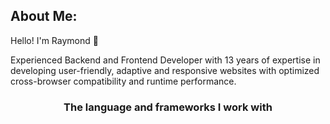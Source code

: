 ## About Me:

Hello! I'm Raymond 👋

Experienced Backend and Frontend Developer with 13 years of expertise in developing user-friendly, adaptive and responsive websites with optimized cross-browser compatibility and runtime performance.

<h3 align="center">The language and frameworks I work with</h2>
